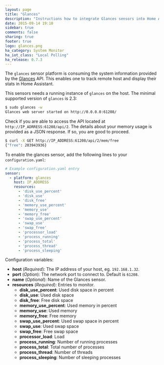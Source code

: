 ```yaml
---
layout: page
title: "Glances"
description: "Instructions how to integrate Glances sensors into Home Assistant."
date: 2015-09-14 19:10
sidebar: true
comments: false
sharing: true
footer: true
logo: glances.png
ha_category: System Monitor
ha_iot_class: "Local Polling"
ha_release: 0.7.3
---
```



The `glances` sensor platform is consuming the system information provided by the [Glances](https://github.com/nicolargo/glances) API. This enables one to track remote host and display their stats in Home Assistant.

This sensors needs a running instance of `glances` on the host. The minimal supported version of `glances` is 2.3:

```bash
$ sudo glances -w
Glances web server started on http://0.0.0.0:61208/
```

Check if you are able to access the API located at `http://IP_ADRRESS:61208/api/2`. The details about your memory usage is provided as a JSON response. If so, you are good to proceed.

```bash
$ curl -X GET http://IP_ADDRESS:61208/api/2/mem/free
{"free": 203943936}
```

To enable the glances sensor, add the following lines to your `configuration.yaml`:

```yaml
# Example configuration.yaml entry
sensor:
  - platform: glances
    host: IP_ADDRESS
    resources:
      - 'disk_use_percent'
      - 'disk_use'
      - 'disk_free'
      - 'memory_use_percent'
      - 'memory_use'
      - 'memory_free'
      - 'swap_use_percent'
      - 'swap_use'
      - 'swap_free'
      - 'processor_load'
      - 'process_running'
      - 'process_total'
      - 'process_thread'
      - 'process_sleeping'
```

Configuration variables:

- **host** (*Required*): The IP address of your host, eg. `192.168.1.32`.
- **port** (*Option*): The network port to connect to. Default is `61208`.
- **name** (*Optional*): Name of the Glances sensor.
- **resources** (*Required*): Entries to monitor.
  - **disk_use_percent**: Used disk space in percent
  - **disk_use**: Used disk space
  - **disk_free**: Free disk space
  - **memory_use_percent**: Used memory in percent
  - **memory_use**: Used memory
  - **memory_free**: Free memory
  - **swap_use_percent**: Used swap space in percent
  - **swap_use**: Used swap space
  - **swap_free**: Free swap space
  - **processor_load**: Load
  - **process_running**: Number of running processes
  - **process_total**: Total number of processes
  - **process_thread**: Number of threads
  - **process_sleeping**: Number of sleeping processes

